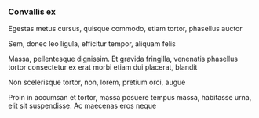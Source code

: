 ### Convallis ex

Egestas metus cursus, quisque commodo, etiam tortor, phasellus auctor

Sem, donec leo ligula, efficitur tempor, aliquam felis

Massa, pellentesque dignissim. Et gravida fringilla, venenatis phasellus tortor consectetur ex erat morbi etiam dui placerat, blandit

Non scelerisque tortor, non, lorem, pretium orci, augue

Proin in accumsan et tortor, massa posuere tempus massa, habitasse urna, elit sit suspendisse. Ac maecenas eros neque


